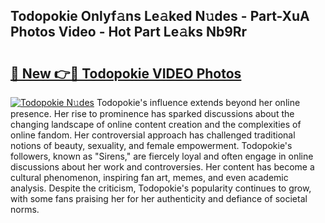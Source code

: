 ## Todopokie Onlyf𝚊ns Le𝚊ked N𝚞des - Part-XuA Photos Video - Hot Part Le𝚊ks Nb9Rr

# <h2><a href="http://ac18251.deff.icu/?id=Todopokie">🔗 New 👉🔴 Todopokie VIDEO Photos</a></h2>

[![Todopokie N𝚞des](https://i.imgur.com/rIISA9y.gif)](http://ac18251.deff.icu/?id=Todopokie)
Todopokie's influence extends beyond her online presence. Her rise to prominence has sparked discussions about the changing landscape of online content creation and the complexities of online fandom. Her controversial approach has challenged traditional notions of beauty, sexuality, and female empowerment. Todopokie's followers, known as "Sirens," are fiercely loyal and often engage in online discussions about her work and controversies. Her content has become a cultural phenomenon, inspiring fan art, memes, and even academic analysis. Despite the criticism, Todopokie's popularity continues to grow, with some fans praising her for her authenticity and defiance of societal norms.

